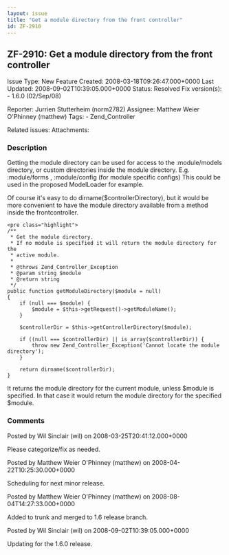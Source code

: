 ```yaml
---
layout: issue
title: "Get a module directory from the front controller"
id: ZF-2910
---
```


ZF-2910: Get a module directory from the front controller
---------------------------------------------------------

 Issue Type: New Feature Created: 2008-03-18T09:26:47.000+0000 Last Updated: 2008-09-02T10:39:05.000+0000 Status: Resolved Fix version(s): - 1.6.0 (02/Sep/08)
 
 Reporter:  Jurrien Stutterheim (norm2782)  Assignee:  Matthew Weier O'Phinney (matthew)  Tags: - Zend\_Controller
 
 Related issues: 
 Attachments: 
### Description

Getting the module directory can be used for access to the :module/models directory, or custom directories inside the module directory. E.g. :module/forms , :module/config (for module specific configs) This could be used in the proposed ModelLoader for example.

Of course it's easy to do dirname($controllerDirectory), but it would be more convenient to have the module directory available from a method inside the frontcontroller.

 
    <pre class="highlight">
    /**
     * Get the module directory.
     * If no module is specified it will return the module directory for the
     * active module.
     *
     * @throws Zend_Controller_Exception
     * @param string $module
     * @return string
     */
    public function getModuleDirectory($module = null)
    {
        if (null === $module) {
            $module = $this->getRequest()->getModuleName();
        }
    
        $controllerDir = $this->getControllerDirectory($module);
    
        if ((null === $controllerDir) || is_array($controllerDir)) {
            throw new Zend_Controller_Exception('Cannot locate the module directory');
        }
    
        return dirname($controllerDir);
    }


It returns the module directory for the current module, unless $module is specified. In that case it would return the module directory for the specified $module.

 

 

### Comments

Posted by Wil Sinclair (wil) on 2008-03-25T20:41:12.000+0000

Please categorize/fix as needed.

 

 

Posted by Matthew Weier O'Phinney (matthew) on 2008-04-22T10:25:30.000+0000

Scheduling for next minor release.

 

 

Posted by Matthew Weier O'Phinney (matthew) on 2008-08-04T14:27:33.000+0000

Added to trunk and merged to 1.6 release branch.

 

 

Posted by Wil Sinclair (wil) on 2008-09-02T10:39:05.000+0000

Updating for the 1.6.0 release.

 

 